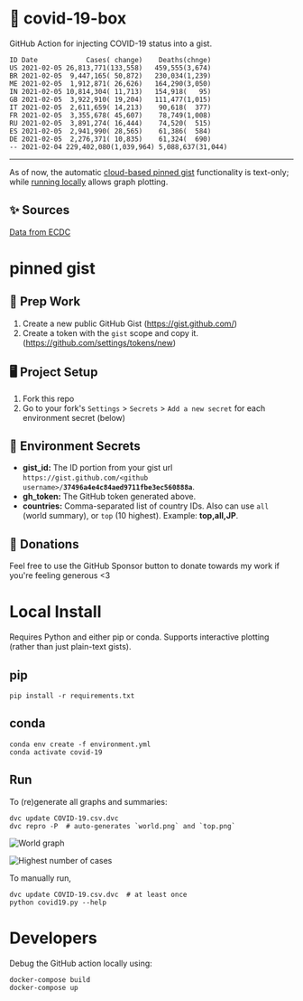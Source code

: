 # 🏥 covid-19-box

GitHub Action for injecting COVID-19 status into a gist.

```
ID Date            Cases( change)    Deaths(chnge)
US 2021-02-05 26,813,771(133,558)   459,555(3,674)
BR 2021-02-05  9,447,165( 50,872)   230,034(1,239)
ME 2021-02-05  1,912,871( 26,626)   164,290(3,050)
IN 2021-02-05 10,814,304( 11,713)   154,918(   95)
GB 2021-02-05  3,922,910( 19,204)   111,477(1,015)
IT 2021-02-05  2,611,659( 14,213)    90,618(  377)
FR 2021-02-05  3,355,678( 45,607)    78,749(1,008)
RU 2021-02-05  3,891,274( 16,444)    74,520(  515)
ES 2021-02-05  2,941,990( 28,565)    61,386(  584)
DE 2021-02-05  2,276,371( 10,835)    61,324(  690)
-- 2021-02-04 229,402,080(1,039,964) 5,088,637(31,044)
```

---

As of now, the automatic [cloud-based pinned gist](#pinned-gist) functionality is text-only;
while [running locally](#local-install) allows graph plotting.

## ✨ Sources

[Data from ECDC](https://www.ecdc.europa.eu/en/publications-data/download-todays-data-geographic-distribution-covid-19-cases-worldwide)

# pinned gist

## 🎒 Prep Work
1. Create a new public GitHub Gist (https://gist.github.com/)
1. Create a token with the `gist` scope and copy it. (https://github.com/settings/tokens/new)

## 🖥 Project Setup
1. Fork this repo
1. Go to your fork's `Settings` > `Secrets` > `Add a new secret` for each environment secret (below)

## 🤫 Environment Secrets
- **gist_id:** The ID portion from your gist url `https://gist.github.com/<github username>/`**`37496a4e4c84aed9711fbe3ec560888a`**.
- **gh_token:** The GitHub token generated above.
- **countries:** Comma-separated list of country IDs. Also can use `all` (world summary), or `top` (10 highest). Example: **top,all,JP**.

## 💸 Donations

Feel free to use the GitHub Sponsor button to donate towards my work if you're feeling generous <3

# Local Install

Requires Python and either pip or conda. Supports interactive plotting (rather than just plain-text gists).

## pip

```
pip install -r requirements.txt
```

## conda

```
conda env create -f environment.yml
conda activate covid-19
```

## Run

To (re)generate all graphs and summaries:

```
dvc update COVID-19.csv.dvc
dvc repro -P  # auto-generates `world.png` and `top.png`
```

![World graph](world.png)

![Highest number of cases](top.png)

To manually run,

```
dvc update COVID-19.csv.dvc  # at least once
python covid19.py --help
```

# Developers

Debug the GitHub action locally using:

```
docker-compose build
docker-compose up
```
